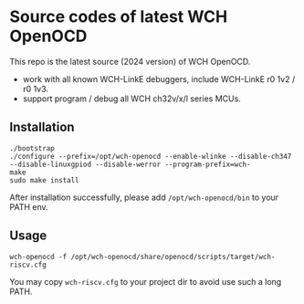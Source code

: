 # Source codes of latest WCH OpenOCD

This repo is the latest source (2024 version) of WCH OpenOCD.

- work with all known WCH-LinkE debuggers, include WCH-LinkE r0 1v2 / r0 1v3.
- support program / debug all WCH ch32v/x/l series MCUs.

## Installation

```
./bootstrap
./configure --prefix=/opt/wch-openocd --enable-wlinke --disable-ch347 --disable-linuxgpiod --disable-werror --program-prefix=wch-
make
sudo make install
```

After installation successfully, please add `/opt/wch-openocd/bin` to your PATH env.

## Usage

```
wch-openocd -f /opt/wch-openocd/share/openocd/scripts/target/wch-riscv.cfg

```

You may copy `wch-riscv.cfg` to your project dir to avoid use such a long PATH.

